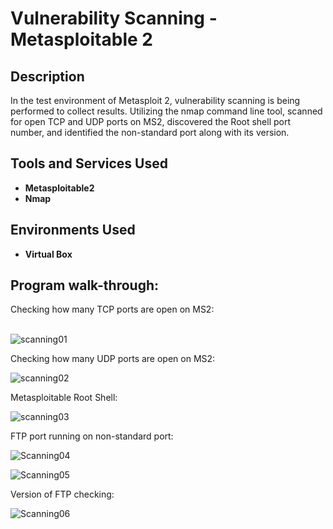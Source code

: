 <h1>Vulnerability Scanning - Metasploitable 2 </h1>

<h2>Description</h2>
In the test environment of Metasploit 2, vulnerability scanning is being performed to collect results.  Utilizing the nmap command line tool, scanned for open TCP and UDP ports on MS2, discovered the Root shell port number, and identified the non-standard port along with its version. 
<br />
<h2>Tools and Services Used</h2>

- <b>Metasploitable2</b> 
- <b>Nmap</b>

<h2>Environments Used </h2>

- <b>Virtual Box</b>

<h2>Program walk-through:</h2>
Checking how many TCP ports are open on MS2: <br/>
<br/>

![scanning01](https://github.com/Debosree-090/learning_labs/assets/96138088/1580313a-5c5b-48c2-94e5-c78d540decfd)
<br/>

Checking how many UDP ports are open on MS2: <br/>

![scanning02](https://github.com/Debosree-090/learning_labs/assets/96138088/f762d4d6-e105-4e51-8d28-b05ac9522d15)
<br/>

Metasploitable Root Shell: <br/>

![scanning03](https://github.com/Debosree-090/learning_labs/assets/96138088/e355d638-b4ad-4818-8875-68f54e63a64a)
<br/>

FTP port running on non-standard port:</br>

![Scanning04](https://github.com/Debosree-090/learning_labs/assets/96138088/3e701ecc-d05e-41fd-bc86-5c683dad8720)
<br/>

![Scanning05](https://github.com/Debosree-090/learning_labs/assets/96138088/fa385994-9f4d-402c-93b3-11262876211b)

Version of FTP checking: </br>

![Scanning06](https://github.com/Debosree-090/learning_labs/assets/96138088/03ab130e-2495-480b-9e92-468a45d00f33)





